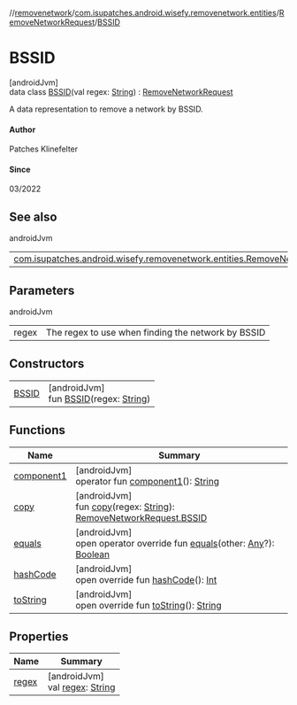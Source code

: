 //[removenetwork](../../../../index.md)/[com.isupatches.android.wisefy.removenetwork.entities](../../index.md)/[RemoveNetworkRequest](../index.md)/[BSSID](index.md)

# BSSID

[androidJvm]\
data class [BSSID](index.md)(val regex: [String](https://kotlinlang.org/api/latest/jvm/stdlib/kotlin/-string/index.html)) : [RemoveNetworkRequest](../index.md)

A data representation to remove a network by BSSID.

#### Author

Patches Klinefelter

#### Since

03/2022

## See also

androidJvm

| | |
|---|---|
| [com.isupatches.android.wisefy.removenetwork.entities.RemoveNetworkRequest](../index.md) |  |

## Parameters

androidJvm

| | |
|---|---|
| regex | The regex to use when finding the network by BSSID |

## Constructors

| | |
|---|---|
| [BSSID](-b-s-s-i-d.md) | [androidJvm]<br>fun [BSSID](-b-s-s-i-d.md)(regex: [String](https://kotlinlang.org/api/latest/jvm/stdlib/kotlin/-string/index.html)) |

## Functions

| Name | Summary |
|---|---|
| [component1](component1.md) | [androidJvm]<br>operator fun [component1](component1.md)(): [String](https://kotlinlang.org/api/latest/jvm/stdlib/kotlin/-string/index.html) |
| [copy](copy.md) | [androidJvm]<br>fun [copy](copy.md)(regex: [String](https://kotlinlang.org/api/latest/jvm/stdlib/kotlin/-string/index.html)): [RemoveNetworkRequest.BSSID](index.md) |
| [equals](../../-remove-network-result/-failure/-result-code/index.md#585090901%2FFunctions%2F-2039424092) | [androidJvm]<br>open operator override fun [equals](../../-remove-network-result/-failure/-result-code/index.md#585090901%2FFunctions%2F-2039424092)(other: [Any](https://kotlinlang.org/api/latest/jvm/stdlib/kotlin/-any/index.html)?): [Boolean](https://kotlinlang.org/api/latest/jvm/stdlib/kotlin/-boolean/index.html) |
| [hashCode](../../-remove-network-result/-failure/-result-code/index.md#1794629105%2FFunctions%2F-2039424092) | [androidJvm]<br>open override fun [hashCode](../../-remove-network-result/-failure/-result-code/index.md#1794629105%2FFunctions%2F-2039424092)(): [Int](https://kotlinlang.org/api/latest/jvm/stdlib/kotlin/-int/index.html) |
| [toString](../../-remove-network-result/-failure/-result-code/index.md#1616463040%2FFunctions%2F-2039424092) | [androidJvm]<br>open override fun [toString](../../-remove-network-result/-failure/-result-code/index.md#1616463040%2FFunctions%2F-2039424092)(): [String](https://kotlinlang.org/api/latest/jvm/stdlib/kotlin/-string/index.html) |

## Properties

| Name | Summary |
|---|---|
| [regex](regex.md) | [androidJvm]<br>val [regex](regex.md): [String](https://kotlinlang.org/api/latest/jvm/stdlib/kotlin/-string/index.html) |
